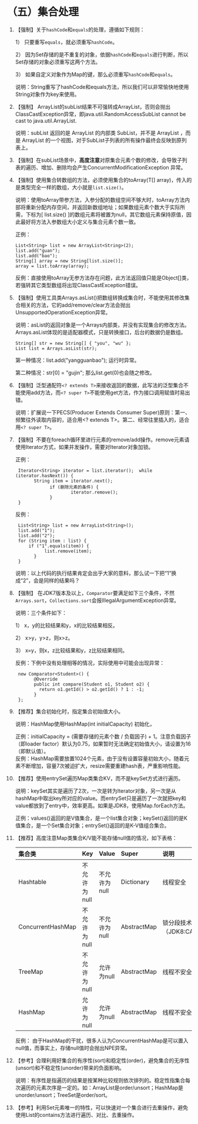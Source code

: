 # （五）集合处理

1. 【强制】关于`hashCode`和`equals`的处理，遵循如下规则： 

  
   1） 只要重写`equals`，就必须重写`hashCode`。 

  
   2） 因为Set存储的是不重复的对象，依据`hashCode`和`equals`进行判断，所以Set存储的对象必须重写这两个方法。 

  
   3） 如果自定义对象作为Map的键，那么必须重写`hashCode`和`equals`。 

  
   说明：String重写了hashCode和equals方法，所以我们可以非常愉快地使用String对象作为key来使用。 

2. 【强制】 ArrayList的subList结果不可强转成ArrayList，否则会抛出ClassCastException异常，即java.util.RandomAccessSubList cannot be cast to java.util.ArrayList. 

  
   说明：subList 返回的是 ArrayList 的内部类 SubList，并不是 ArrayList ，而是 ArrayList 的一个视图，对于SubList子列表的所有操作最终会反映到原列表上。 

3. 【强制】在subList场景中，**高度注意**对原集合元素个数的修改，会导致子列表的遍历、增加、删除均会产生ConcurrentModificationException 异常。 
4. 【强制】使用集合转数组的方法，必须使用集合的toArray\(T\[\] array\)，传入的是类型完全一样的数组，大小就是`list.size()`。 

  
   说明：使用toArray带参方法，入参分配的数组空间不够大时，toArray方法内部将重新分配内存空间，并返回新数组地址；如果数组元素个数大于实际所需，下标为\[ list.size\(\) \]的数组元素将被置为null，其它数组元素保持原值，因此最好将方法入参数组大小定义与集合元素个数一致。 

  
   正例： 

   ```text
   List<String> list = new ArrayList<String>(2);      
   list.add("guan");     
   list.add("bao");       
   String[] array = new String[list.size()];      
   array = list.toArray(array);
   ```

   反例：直接使用toArray无参方法存在问题，此方法返回值只能是Object\[\]类，若强转其它类型数组将出现ClassCastException错误。

5. 【强制】使用工具类Arrays.asList\(\)把数组转换成集合时，不能使用其修改集合相关的方法，它的add/remove/clear方法会抛出UnsupportedOperationException异常。 

  
   说明：asList的返回对象是一个Arrays内部类，并没有实现集合的修改方法。Arrays.asList体现的是适配器模式，只是转换接口，后台的数据仍是数组。

   ```text
   String[] str = new String[] { "you", "wu" };     
   List list = Arrays.asList(str);
   ```

   第一种情况：list.add\("yangguanbao"\); 运行时异常。

  
   第二种情况：str\[0\] = "gujin"; 那么list.get\(0\)也会随之修改。

6. 【强制】泛型通配符`<? extends T>`来接收返回的数据，此写法的泛型集合不能使用add方法，而`<? super T>`不能使用get方法，作为接口调用赋值时易出错。 

  
   说明：扩展说一下PECS\(Producer Extends Consumer Super\)原则：第一、频繁往外读取内容的，适合用&lt;? extends T&gt;。第二、经常往里插入的，适合用`<? super T>`。 

7. 【强制】不要在foreach循环里进行元素的remove/add操作。remove元素请使用Iterator方式，如果并发操作，需要对Iterator对象加锁。 

  
   正例： 

   ```text
    Iterator<String> iterator = list.iterator();  while (iterator.hasNext()) {          
          String item = iterator.next();                  
                if (删除元素的条件) {                   
                        iterator.remove();                 
                }      
    }
   ```

   反例：

   ```text
    List<String> list = new ArrayList<String>();      
    list.add("1");      
    list.add("2");      
    for (String item : list) {        
        if ("1".equals(item)) {          
              list.remove(item);         
          }   
    }
   ```

   说明：以上代码的执行结果肯定会出乎大家的意料，那么试一下把“1”换成“2”，会是同样的结果吗？

8. 【强制】 在JDK7版本及以上，`Comparator`要满足如下三个条件，不然`Arrays.sort`，`Collections.sort`会报IllegalArgumentException异常。

  
   说明：三个条件如下：

  
   1） x，y的比较结果和y，x的比较结果相反。

  
   2） x&gt;y，y&gt;z，则x&gt;z。 

  
   3） x=y，则x，z比较结果和y，z比较结果相同。 

  
   反例：下例中没有处理相等的情况，实际使用中可能会出现异常：

   ```text
    new Comparator<Student>() {           
          @Override          
          public int compare(Student o1, Student o2) {              
            return o1.getId() > o2.getId() ? 1 : -1;       
          }  
    };
   ```

9. 【推荐】集合初始化时，指定集合初始值大小。 

  
   说明：HashMap使用HashMap\(int initialCapacity\) 初始化， 

  
   正例：initialCapacity = \(需要存储的元素个数 / 负载因子\) + 1。注意负载因子（即loader factor）默认为0.75，如果暂时无法确定初始值大小，请设置为16（即默认值）。   
   反例：HashMap需要放置1024个元素，由于没有设置容量初始大小，随着元素不断增加，容量7次被迫扩大，resize需要重建hash表，严重影响性能。 

10. 【推荐】使用entrySet遍历Map类集合KV，而不是keySet方式进行遍历。 

  
    说明：keySet其实是遍历了2次，一次是转为Iterator对象，另一次是从hashMap中取出key所对应的value。而entrySet只是遍历了一次就把key和value都放到了entry中，效率更高。如果是JDK8，使用Map.forEach方法。 

  
    正例：values\(\)返回的是V值集合，是一个list集合对象；keySet\(\)返回的是K值集合，是一个Set集合对象；entrySet\(\)返回的是K-V值组合集合。 

11. 【推荐】高度注意Map类集合K/V能不能存储null值的情况，如下表格：

    | 集合类 | Key | Value | Super | 说明 |
    | :--- | :--- | :--- | :--- | :--- |
    | Hashtable | 不允许为null | 不允许为null | Dictionary | 线程安全 |
    | ConcurrentHashMap | 不允许为null | 不允许为null | AbstractMap | 锁分段技术（JDK8:CAS） |
    | TreeMap | 不允许为null | 允许为null | AbstractMap | 线程不安全 |
    | HashMap | 允许为null | 允许为null | AbstractMap | 线程不安全 |

    反例： 由于HashMap的干扰，很多人认为ConcurrentHashMap是可以置入null值，而事实上，存储null值时会抛出NPE异常。

12. 【参考】合理利用好集合的有序性\(sort\)和稳定性\(order\)，避免集合的无序性\(unsort\)和不稳定性\(unorder\)带来的负面影响。 

  
    说明：有序性是指遍历的结果是按某种比较规则依次排列的。稳定性指集合每次遍历的元素次序是一定的。如：ArrayList是order/unsort；HashMap是unorder/unsort；TreeSet是order/sort。 

13. 【参考】利用Set元素唯一的特性，可以快速对一个集合进行去重操作，避免使用List的contains方法进行遍历、对比、去重操作。 

